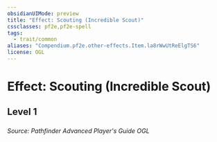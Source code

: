 ```yaml
---
obsidianUIMode: preview
title: "Effect: Scouting (Incredible Scout)"
cssclasses: pf2e,pf2e-spell
tags:
  - trait/common
aliases: "Compendium.pf2e.other-effects.Item.la8rWwUtReElgTS6"
license: OGL
---
```

# Effect: Scouting (Incredible Scout)
## Level 1
### 








*Source: Pathfinder Advanced Player's Guide*
*OGL*